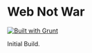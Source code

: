 # Web Not War

[![Built with Grunt](https://cdn.gruntjs.com/builtwith.png)](http://gruntjs.com/)

Initial Build.

